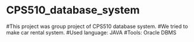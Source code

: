 # CPS510_database_system

#This project was group project of CPS510 database system.
#We tried to make car rental system.
#Used language: JAVA
#Tools: Oracle DBMS
